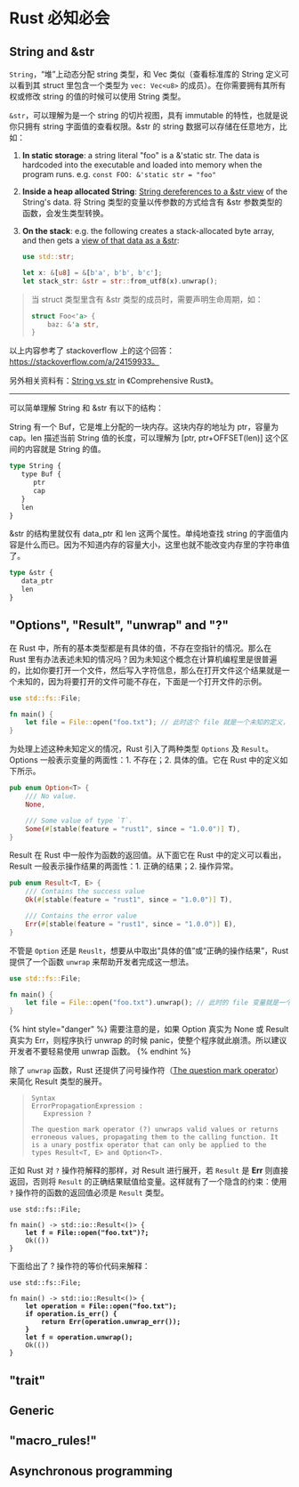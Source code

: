 # Rust 必知必会

## String and \&str

`String`，“堆”上动态分配 string 类型，和 Vec 类似（查看标准库的 String 定义可以看到其 struct 里包含一个类型为 `vec: Vec<u8>` 的成员）。在你需要拥有其所有权或修改 string 的值的时候可以使用 String 类型。

`&str`，可以理解为是一个 string 的切片视图，具有 immutable 的特性，也就是说你只拥有 string 字面值的查看权限。\&str 的 string 数据可以存储在任意地方，比如：

1. **In static storage**: a string literal "foo" is a &'static str. The data is hardcoded into the executable and loaded into memory when the program runs. e.g. `const FOO: &'static str = "foo"`
2. **Inside a heap allocated String**: [String dereferences to a \&str view](https://doc.rust-lang.org/std/string/struct.String.html#deref) of the String's data. 将 String 类型的变量以传参数的方式给含有 \&str 参数类型的函数，会发生类型转换。
3.  **On the stack**: e.g. the following creates a stack-allocated byte array, and then gets a [view of that data as a \&str](https://doc.rust-lang.org/std/str/fn.from\_utf8.html):

    ```rust
    use std::str;

    let x: &[u8] = &[b'a', b'b', b'c'];
    let stack_str: &str = str::from_utf8(x).unwrap();
    ```

> 当 struct 类型里含有 \&str 类型的成员时，需要声明生命周期，如：
>
> ```rust
> struct Foo<'a> {
>     baz: &'a str,
> }
> ```

以上内容参考了 stackoverflow 上的这个回答：https://stackoverflow.com/a/24159933。

另外相关资料有：[String vs str](https://google.github.io/comprehensive-rust/basic-syntax/string-slices.html) in 《Comprehensive Rust》。

***

可以简单理解 String 和 \&str 有以下的结构：

String 有一个 Buf，它是堆上分配的一块内存。这块内存的地址为 ptr，容量为 cap。len 描述当前 String 值的长度，可以理解为 \[ptr, ptr+OFFSET(len)] 这个区间的内容就是 String 的值。

```rust
type String {
   type Buf {
      ptr
      cap
   }
   len
}
```

\&str 的结构里就仅有 data\_ptr 和 len 这两个属性。单纯地查找 string 的字面值内容是什么而已。因为不知道内存的容量大小，这里也就不能改变内存里的字符串值了。

```rust
type &str {
   data_ptr
   len
}
```

## "Options", "Result", "unwrap" and "?"

在 Rust 中，所有的基本类型都是有具体的值，不存在空指针的情况。那么在 Rust 里有办法表述未知的情况吗？因为未知这个概念在计算机编程里是很普遍的，比如你要打开一个文件，然后写入字符信息，那么在打开文件这个结果就是一个未知的，因为将要打开的文件可能不存在，下面是一个打开文件的示例。

```rust
use std::fs::File;

fn main() {
    let file = File::open("foo.txt"); // 此时这个 file 就是一个未知的定义，这个文件可能不存在导致错误
}
```

为处理上述这种未知定义的情况，Rust 引入了两种类型  `Options` 及 `Result`。Options 一般表示变量的两面性：1. 不存在；2. 具体的值。它在 Rust 中的定义如下所示。

```rust
pub enum Option<T> {
    /// No value.
    None,

    /// Some value of type `T`.
    Some(#[stable(feature = "rust1", since = "1.0.0")] T),
}
```

Result 在 Rust 中一般作为函数的返回值。从下面它在 Rust 中的定义可以看出，Result 一般表示操作结果的两面性：1. 正确的结果；2. 操作异常。

```rust
pub enum Result<T, E> {
    /// Contains the success value
    Ok(#[stable(feature = "rust1", since = "1.0.0")] T),

    /// Contains the error value
    Err(#[stable(feature = "rust1", since = "1.0.0")] E),
}
```

不管是 `Option` 还是 `Reuslt`，想要从中取出“具体的值”或“正确的操作结果”，Rust 提供了一个函数 `unwrap` 来帮助开发者完成这一想法。

```rust
use std::fs::File;

fn main() {
    let file = File::open("foo.txt").unwrap(); // 此时的 file 变量就是一个确定的 File 结构体了
}
```

{% hint style="danger" %}
需要注意的是，如果 Option 真实为 None 或 Result 真实为 Err，则程序执行 unwrap 的时候 panic，使整个程序就此崩溃。所以建议开发者不要轻易使用 unwrap 函数。
{% endhint %}

除了 `unwrap` 函数，Rust 还提供了问号操作符（[The question mark operator](https://doc.rust-lang.org/reference/expressions/operator-expr.html#the-question-mark-operator)）来简化 Result 类型的展开。

> ```
> Syntax
> ErrorPropagationExpression :
>    Expression ?
>    
> The question mark operator (?) unwraps valid values or returns erroneous values, propagating them to the calling function. It is a unary postfix operator that can only be applied to the types Result<T, E> and Option<T>.
> ```

正如 Rust 对 `?` 操作符解释的那样，对 Result 进行展开，若 `Result` 是 **Err** 则直接返回，否则将 `Result` 的正确结果赋值给变量。这样就有了一个隐含的约束：使用 `?` 操作符的函数的返回值必须是 `Result` 类型。

<pre class="language-rust"><code class="lang-rust">use std::fs::File;

fn main() -> std::io::Result&#x3C;()> {
<strong>    let f = File::open("foo.txt")?;
</strong>    Ok(())
}
</code></pre>

下面给出了 ? 操作符的等价代码来解释：

<pre class="language-rust"><code class="lang-rust">use std::fs::File;

fn main() -> std::io::Result&#x3C;()> {
<strong>    let operation = File::open("foo.txt");
</strong><strong>    if operation.is_err() {
</strong><strong>        return Err(operation.unwrap_err());
</strong><strong>    }
</strong><strong>    let f = operation.unwrap();
</strong>    Ok(())
}
</code></pre>

## "trait"

## Generic

## "macro\_rules!"

## Asynchronous programming
